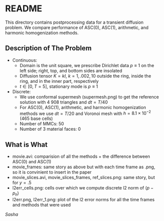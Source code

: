 # README

This directory contains postprocessing data for a transient diffusion problem. We compare performance of ASC(0), ASC(1), arithmetic, and harmonic homogenization methods.

## Description of The Problem

* Continuous:
  * Domain is the unit square, we prescribe Dirichlet data $p \equiv 1$ on the left side; right, top, and bottom sides are insolated 
  * Diffusion tensor $K = k I$, $k = 1, .002, 10$ outside the ring, inside the ring, and in the inner part, respectively
  * $t \in [0, T = 5]$, stationary mode is $p \equiv 1$
* Discrete:
  * We use conformal supermesh (supermesh.png) to get the reference solution with 4 908 triangles and $dt = T / 40$
  * For ASC(0), ASC(1), arithmetic, and harmonic homogenization methods we use $dt = T / 20$ and Voronoi mesh with $h = 8.1 \times 10^{-2}$ (465 base cells)
  * Number of MMCs: 50
  * Number of 3 material faces: 0

## What is What

* movie.avi: comparision of all the methods + the difference between ASC(0) and ASC(1)
* movie_frames: same story as above but with each time frame as .png, so it is convinient to insert in the paper
* movie_slices.avi, movie_slices_frames, ref_slices.png: same story, but for $y = .5$ 
* l2err_cells.png: cells over which we compute discrete l2 norm of $(p - p_h)$
* l2err.png, l2err_1.png: plot of the l2 error norms for all the time frames and methods that were used

*Sasha*

